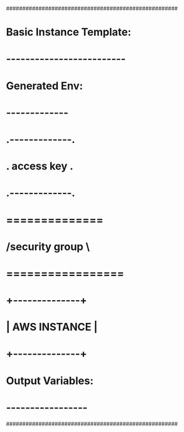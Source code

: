 #####################################################
# Basic Instance Template:
# -------------------------
#
# Generated Env:
# -------------
#
#  .-------------.
#  . access key  .
#  .-------------.
#   ==============
#  /security group \
#  =================
#  +--------------+
#  | AWS INSTANCE | 
#  +--------------+
#
# Output Variables:
# -----------------
#####################################################
